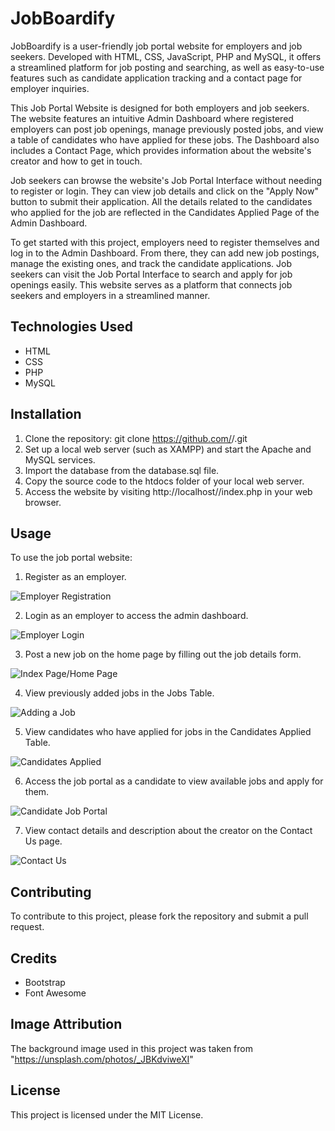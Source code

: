 # JobBoardify

JobBoardify is a user-friendly job portal website for employers and job seekers. Developed with HTML, CSS, JavaScript, PHP and MySQL, it offers a streamlined platform for job posting and searching, as well as easy-to-use features such as candidate application tracking and a contact page for employer inquiries.

This Job Portal Website is designed for both employers and job seekers. The website features an intuitive Admin Dashboard where registered employers can post job openings, manage previously posted jobs, and view a table of candidates who have applied for these jobs. The Dashboard also includes a Contact Page, which provides information about the website's creator and how to get in touch.

Job seekers can browse the website's Job Portal Interface without needing to register or login. They can view job details and click on the "Apply Now" button to submit their application. All the details related to the candidates who applied for the job are reflected in the Candidates Applied Page of the Admin Dashboard.

To get started with this project, employers need to register themselves and log in to the Admin Dashboard. From there, they can add new job postings, manage the existing ones, and track the candidate applications. Job seekers can visit the Job Portal Interface to search and apply for job openings easily. This website serves as a platform that connects job seekers and employers in a streamlined manner.

## Technologies Used

* HTML
* CSS
* PHP
* MySQL

## Installation
1. Clone the repository: git clone https://github.com/<username>/<repository-name>.git
2. Set up a local web server (such as XAMPP) and start the Apache and MySQL services.
3. Import the database from the database.sql file.
4. Copy the source code to the htdocs folder of your local web server.
5. Access the website by visiting http://localhost/<repository-name>/index.php in your web browser.
 
## Usage
To use the job portal website:

1. Register as an employer.
  
  ![Employer Registration](https://user-images.githubusercontent.com/101867011/235284918-726e9fde-49e2-40e8-a40a-934ed63f1450.png)

2. Login as an employer to access the admin dashboard. 
  
  ![Employer Login](https://user-images.githubusercontent.com/101867011/235285000-c0c8aaa5-d275-4ac5-9ec0-3f70d006d8a4.png)

3. Post a new job on the home page by filling out the job details form. 
  
  ![Index Page/Home Page](https://user-images.githubusercontent.com/101867011/235285236-2b756132-e8e0-4b9b-83b8-c545e3c5fb8b.png)

  
4. View previously added jobs in the Jobs Table. 
  
  ![Adding a Job](https://user-images.githubusercontent.com/101867011/235285098-162be1a6-574a-4658-8bf4-7e0dce0fabf9.png)

5. View candidates who have applied for jobs in the Candidates Applied Table. 
  
  ![Candidates Applied](https://user-images.githubusercontent.com/101867011/235285295-7ce9f4ea-541e-470c-a5fb-3a5a8f7603e1.png)
  
6. Access the job portal as a candidate to view available jobs and apply for them. 
  
  ![Candidate Job Portal](https://user-images.githubusercontent.com/101867011/235284851-da87edb9-2959-428f-878d-32f5395a9fd1.png)

7. View contact details and description about the creator on the Contact Us page. 
  
  ![Contact Us](https://user-images.githubusercontent.com/101867011/235285323-79f8f9f5-2a44-42c2-8a2f-2be0992a1ae6.png)
  
## Contributing
To contribute to this project, please fork the repository and submit a pull request.

## Credits
* Bootstrap
* Font Awesome
 
 ## Image Attribution

The background image used in this project was taken from "https://unsplash.com/photos/_JBKdviweXI"


## License
This project is licensed under the MIT License.
